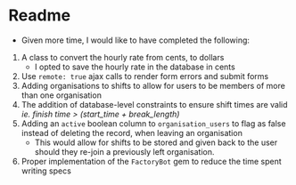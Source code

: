 # Readme

* Given more time, I would like to have completed the following: 

1. A class to convert the hourly rate from cents, to dollars
    - I opted to save the hourly rate in the database in cents
2. Use `remote: true` ajax calls to render form errors and
   submit forms
3. Adding organisations to shifts to allow for users to be members
   of more than one organisation
4. The addition of database-level constraints to ensure shift
   times are valid _ie. finish time > (start_time + break_length)_
5. Adding an `active` boolean column to `organisation_users` to flag
   as false instead of deleting the record, when leaving an organisation
      - This would allow for shifts to be stored and given back to
        the user should they re-join a previously left organisation.
6. Proper implementation of the `FactoryBot` gem to reduce the time
   spent writing specs
